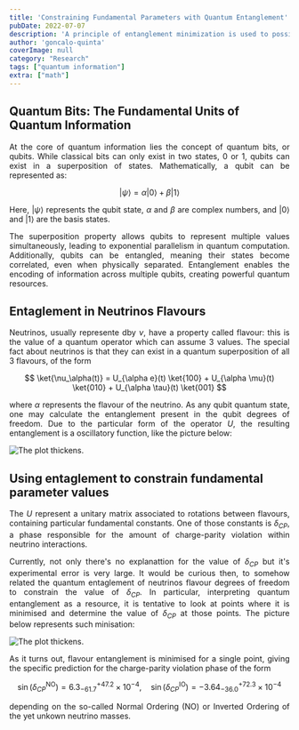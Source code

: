 ```yaml
---
title: 'Constraining Fundamental Parameters with Quantum Entanglement'
pubDate: 2022-07-07
description: 'A principle of entanglement minimization is used to possibly explain the values of neutrino mixing parameters.'
author: 'goncalo-quinta'
coverImage: null
category: "Research"
tags: ["quantum information"]
extra: ["math"]
---
```




## Quantum Bits: The Fundamental Units of Quantum Information

<div style="text-align: justify">

At the core of quantum information lies the concept of quantum bits, or qubits. While classical bits can only exist in two states, 0 or 1, qubits can exist in a superposition of states. Mathematically, a qubit can be represented as:

$$|\psi\rangle = \alpha |0\rangle + \beta |1\rangle$$

Here, $|\psi\rangle$ represents the qubit state, $\alpha$ and $\beta$ are complex numbers, and $|0\rangle$ and $|1\rangle$ are the basis states.

The superposition property allows qubits to represent multiple values simultaneously, leading to exponential parallelism in quantum computation. Additionally, qubits can be entangled, meaning their states become correlated, even when physically separated. Entanglement enables the encoding of information across multiple qubits, creating powerful quantum resources.

</div>



## Entaglement in Neutrinos Flavours

<div style="text-align: justify">

Neutrinos, usually represente dby $\nu$, have a property called flavour: this is the value of a quantum operator which can assume 3 values. The special fact about neutrinos is that they can exist in a quantum superposition of all 3 flavours, of the form

$$ \ket{\nu_\alpha(t)} = U_{\alpha e}(t) \ket{100} + U_{\alpha \mu}(t) \ket{010} + U_{\alpha \tau}(t) \ket{001} $$

where $\alpha$ represents the flavour of the neutrino. As any qubit quantum state, one may calculate the entanglement present in the qubit degrees of freedom. Due to the particular form of the operator $U$, the resulting entanglement is a oscillatory function, like the picture below:

![The plot thickens.](/img/plots/oscillations.webp)


</div>


## Using entaglement to constrain fundamental parameter values

<div style="text-align: justify">

The $U$ represent a unitary matrix associated to rotations between flavours, containing particular fundamental constants. One of those constants is $\delta_{CP}$, a phase responsible for the amount of charge-parity violation within neutrino interactions.

Currently, not only there's no explanattion for the value of $\delta_{CP}$ but it's experimental error is very large. It would be curious then, to somehow related the quantum entaglement of neutrinos flavour degrees of freedom to constrain the value of $\delta_{CP}$. In particular, interpreting quantum entanglement as a resource, it is tentative to look at points where it is minimised and determine the value of $\delta_{CP}$ at those points. The picture below represents such minisation:

![The plot thickens.](/img/plots/zoomed_in.webp)

As it turns out, flavour entanglement is minimised for a single point, giving the specific prediction for the charge-parity violation phase of the form

$$ \sin(\delta^{\textrm{NO}}_{CP}) = 6.3^{+47.2}_{-61.7} \times 10^{-4}, \quad  \sin(\delta^{\textrm{IO}}_{CP}) = -3.64^{+72.3}_{-36.0} \times 10^{-4}  $$

depending on the so-called Normal Ordering (NO) or Inverted Ordering of the yet unkown neutrino masses.

</div>




